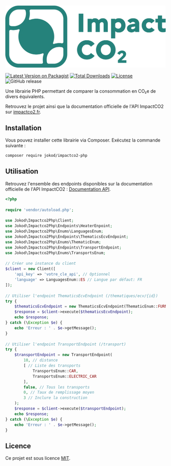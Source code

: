 ![ImpactCO2 Logo](./docs/images/impactco2_logo.webp)

[![Latest Version on Packagist](https://img.shields.io/packagist/v/jokod/impactco2-php.svg?style=flat-square)](https://packagist.org/packages/jokod/impactco2-php) [![Total Downloads](https://img.shields.io/packagist/dt/jokod/impactco2-php.svg?style=flat-square)](https://packagist.org/packages/jokod/impactco2-php) [![License](https://img.shields.io/packagist/l/jokod/impactco2-php.svg?style=flat-square)](https://packagist.org/packages/jokod/impactco2-php) ![GitHub release](https://img.shields.io/github/v/release/jokod/impactco2-php?style=flat-square)

<!-- ![Coverage Status](https://coveralls.io/repos/github/jokod/impactco2-php/badge.svg?branch=main) [![Build Status](https://travis-ci.com/jokod/impactco2-php.svg?branch=main)](https://travis-ci.com/jokod/impactco2-php) -->

Une librairie PHP permettant de comparer la consommation en CO₂e de divers équivalents.

Retrouvez le projet ainsi que la documentation officielle de l'API ImpactCO2 sur [impactco2.fr](https://impactco2.fr/).

## Installation

Vous pouvez installer cette librairie via Composer. Exécutez la commande suivante :

```bash
composer require jokod/impactco2-php
```

## Utilisation

Retrouvez l'ensemble des endpoints disponibles sur la documentation officielle de l'API ImpactCO2 : [Documentation API](https://impactco2.fr/doc/api).

```php
<?php

require 'vendor/autoload.php';

use Jokod\Impactco2Php\Client;
use Jokod\Impactco2Php\Endpoints\HeaterEnpoint;
use Jokod\Impactco2Php\Enums\LanguagesEnum;
use Jokod\Impactco2Php\Endpoints\ThematicsEcvEndpoint;
use Jokod\Impactco2Php\Enums\ThematicEnum;
use Jokod\Impactco2Php\Endpoints\TransportEndpoint;
use Jokod\Impactco2Php\Enums\TransportsEnum;

// Créer une instance du client
$client = new Client([
    'api_key' => 'votre_cle_api', // Optionnel
    'language' => LanguagesEnum::ES // Langue par défaut: FR
]);

// Utiliser l'endpoint ThematicsEcvEndpoint (/thematiques/ecv/{id})
try {
    $thematicsEcvEndpoint = new ThematicsEcvEndpoint(ThematicEnum::FURNITURE, 0); // id et détail
    $response = $client->execute($thematicsEcvEndpoint);
    echo $response;
} catch (\Exception $e) {
    echo 'Erreur : ' . $e->getMessage();
}

// Utiliser l'endpoint TransportEndpoint (/transport)
try {
    $transportEndpoint = new TransportEndpoint(
        10, // distance
        [ // Liste des transports
            TransportsEnum::CAR,
            TransportsEnum::ELECTRIC_CAR
        ], 
        false, // Tous les transports
        0, // Taux de remplissage moyen
        3 // Inclure la construction
    );
    $response = $client->execute($transportEndpoint);
    echo $response;
} catch (\Exception $e) {
    echo 'Erreur : ' . $e->getMessage();
}
```

## Licence

Ce projet est sous licence [MIT](https://opensource.org/licenses/MIT).

